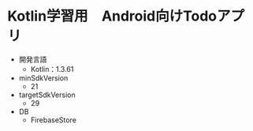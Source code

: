 # Kotlin学習用　Android向けTodoアプリ

* 開発言語
  * Kotlin：1.3.61
* minSdkVersion
  * 21
* targetSdkVersion
  * 29
* DB
  * FirebaseStore